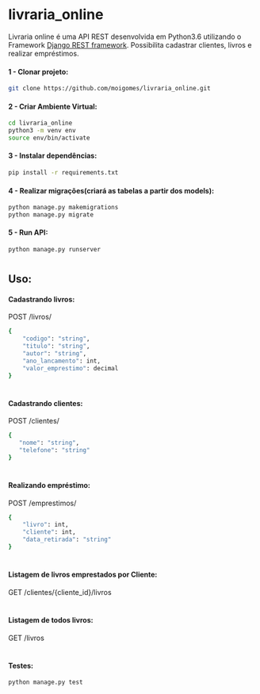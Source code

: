 # livraria_online

Livraria online é uma API REST desenvolvida em Python3.6 utilizando o Framework [Django REST framework](https://www.django-rest-framework.org/).
Possibilita cadastrar clientes, livros e realizar empréstimos.




#### 1 -  Clonar projeto:
```sh
git clone https://github.com/moigomes/livraria_online.git
```

#### 2 - Criar Ambiente Virtual:
```sh
cd livraria_online
python3 -m venv env
source env/bin/activate
```

#### 3 - Instalar dependências:
```sh
pip install -r requirements.txt
```


#### 4 - Realizar migrações(criará as tabelas a partir dos models):
```sh
python manage.py makemigrations
python manage.py migrate
```


#### 5 - Run API:
```sh
python manage.py runserver
```

#

## Uso:

#### Cadastrando livros:
POST /livros/
```sh
{
    "codigo": "string",
    "titulo": "string",
    "autor": "string",
    "ano_lancamento": int,
    "valor_emprestimo": decimal
}
```
#
#### Cadastrando clientes:
POST /clientes/
```sh
{
   "nome": "string",
   "telefone": "string"
}
```
#
#### Realizando empréstimo:
POST /emprestimos/
```sh
{
    "livro": int,
    "cliente": int,
    "data_retirada": "string"
}
```
#
#### Listagem de livros emprestados por Cliente:
GET /clientes/{cliente_id}/livros

#
#### Listagem de todos livros:
GET /livros


#
#### Testes:
```sh
python manage.py test
```




